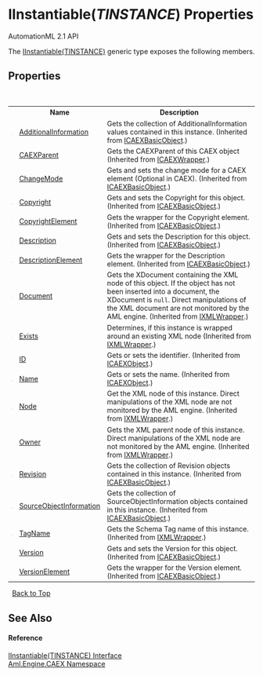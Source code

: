 # IInstantiable(*TINSTANCE*) Properties
AutomationML 2.1 API 

The <a href="T_Aml_Engine_CAEX_IInstantiable_1">IInstantiable(TINSTANCE)</a> generic type exposes the following members.


## Properties
&nbsp;<table><tr><th></th><th>Name</th><th>Description</th></tr><tr><td>![Public property](media/pubproperty.gif "Public property")</td><td><a href="P_Aml_Engine_CAEX_ICAEXBasicObject_AdditionalInformation">AdditionalInformation</a></td><td>
Gets the collection of AdditionalInformation values contained in this instance.
 (Inherited from <a href="T_Aml_Engine_CAEX_ICAEXBasicObject">ICAEXBasicObject</a>.)</td></tr><tr><td>![Public property](media/pubproperty.gif "Public property")</td><td><a href="P_Aml_Engine_CAEX_ICAEXWrapper_CAEXParent">CAEXParent</a></td><td>
Gets the CAEXParent of this CAEX object
 (Inherited from <a href="T_Aml_Engine_CAEX_ICAEXWrapper">ICAEXWrapper</a>.)</td></tr><tr><td>![Public property](media/pubproperty.gif "Public property")</td><td><a href="P_Aml_Engine_CAEX_ICAEXBasicObject_ChangeMode">ChangeMode</a></td><td>
Gets and sets the change mode for a CAEX element (Optional in CAEX).
 (Inherited from <a href="T_Aml_Engine_CAEX_ICAEXBasicObject">ICAEXBasicObject</a>.)</td></tr><tr><td>![Public property](media/pubproperty.gif "Public property")</td><td><a href="P_Aml_Engine_CAEX_ICAEXBasicObject_Copyright">Copyright</a></td><td>
Gets and sets the Copyright for this object.
 (Inherited from <a href="T_Aml_Engine_CAEX_ICAEXBasicObject">ICAEXBasicObject</a>.)</td></tr><tr><td>![Public property](media/pubproperty.gif "Public property")</td><td><a href="P_Aml_Engine_CAEX_ICAEXBasicObject_CopyrightElement">CopyrightElement</a></td><td>
Gets the wrapper for the Copyright element.
 (Inherited from <a href="T_Aml_Engine_CAEX_ICAEXBasicObject">ICAEXBasicObject</a>.)</td></tr><tr><td>![Public property](media/pubproperty.gif "Public property")</td><td><a href="P_Aml_Engine_CAEX_ICAEXBasicObject_Description">Description</a></td><td>
Gets and sets the Description for this object.
 (Inherited from <a href="T_Aml_Engine_CAEX_ICAEXBasicObject">ICAEXBasicObject</a>.)</td></tr><tr><td>![Public property](media/pubproperty.gif "Public property")</td><td><a href="P_Aml_Engine_CAEX_ICAEXBasicObject_DescriptionElement">DescriptionElement</a></td><td>
Gets the wrapper for the Description element.
 (Inherited from <a href="T_Aml_Engine_CAEX_ICAEXBasicObject">ICAEXBasicObject</a>.)</td></tr><tr><td>![Public property](media/pubproperty.gif "Public property")</td><td><a href="P_Aml_Engine_XML_IXMLWrapper_Document">Document</a></td><td>
Gets the XDocument containing the XML node of this object. If the object has not been inserted into a document, the XDocument is `null`. Direct manipulations of the XML document are not monitored by the AML engine.
 (Inherited from <a href="T_Aml_Engine_XML_IXMLWrapper">IXMLWrapper</a>.)</td></tr><tr><td>![Public property](media/pubproperty.gif "Public property")</td><td><a href="P_Aml_Engine_XML_IXMLWrapper_Exists">Exists</a></td><td>
Determines, if this instance is wrapped around an existing XML node
 (Inherited from <a href="T_Aml_Engine_XML_IXMLWrapper">IXMLWrapper</a>.)</td></tr><tr><td>![Public property](media/pubproperty.gif "Public property")</td><td><a href="P_Aml_Engine_CAEX_ICAEXObject_ID">ID</a></td><td>
Gets or sets the identifier.
 (Inherited from <a href="T_Aml_Engine_CAEX_ICAEXObject">ICAEXObject</a>.)</td></tr><tr><td>![Public property](media/pubproperty.gif "Public property")</td><td><a href="P_Aml_Engine_CAEX_ICAEXObject_Name">Name</a></td><td>
Gets or sets the name.
 (Inherited from <a href="T_Aml_Engine_CAEX_ICAEXObject">ICAEXObject</a>.)</td></tr><tr><td>![Public property](media/pubproperty.gif "Public property")</td><td><a href="P_Aml_Engine_XML_IXMLWrapper_Node">Node</a></td><td>
Get the XML node of this instance. Direct manipulations of the XML node are not monitored by the AML engine.
 (Inherited from <a href="T_Aml_Engine_XML_IXMLWrapper">IXMLWrapper</a>.)</td></tr><tr><td>![Public property](media/pubproperty.gif "Public property")</td><td><a href="P_Aml_Engine_XML_IXMLWrapper_Owner">Owner</a></td><td>
Gets the XML parent node of this instance. Direct manipulations of the XML node are not monitored by the AML engine.
 (Inherited from <a href="T_Aml_Engine_XML_IXMLWrapper">IXMLWrapper</a>.)</td></tr><tr><td>![Public property](media/pubproperty.gif "Public property")</td><td><a href="P_Aml_Engine_CAEX_ICAEXBasicObject_Revision">Revision</a></td><td>
Gets the collection of Revision objects contained in this instance.
 (Inherited from <a href="T_Aml_Engine_CAEX_ICAEXBasicObject">ICAEXBasicObject</a>.)</td></tr><tr><td>![Public property](media/pubproperty.gif "Public property")</td><td><a href="P_Aml_Engine_CAEX_ICAEXBasicObject_SourceObjectInformation">SourceObjectInformation</a></td><td>
Gets the collection of SourceObjectInformation objects contained in this instance.
 (Inherited from <a href="T_Aml_Engine_CAEX_ICAEXBasicObject">ICAEXBasicObject</a>.)</td></tr><tr><td>![Public property](media/pubproperty.gif "Public property")</td><td><a href="P_Aml_Engine_XML_IXMLWrapper_TagName">TagName</a></td><td>
Gets the Schema Tag name of this instance.
 (Inherited from <a href="T_Aml_Engine_XML_IXMLWrapper">IXMLWrapper</a>.)</td></tr><tr><td>![Public property](media/pubproperty.gif "Public property")</td><td><a href="P_Aml_Engine_CAEX_ICAEXBasicObject_Version">Version</a></td><td>
Gets and sets the Version for this object.
 (Inherited from <a href="T_Aml_Engine_CAEX_ICAEXBasicObject">ICAEXBasicObject</a>.)</td></tr><tr><td>![Public property](media/pubproperty.gif "Public property")</td><td><a href="P_Aml_Engine_CAEX_ICAEXBasicObject_VersionElement">VersionElement</a></td><td>
Gets the wrapper for the Version element.
 (Inherited from <a href="T_Aml_Engine_CAEX_ICAEXBasicObject">ICAEXBasicObject</a>.)</td></tr></table>&nbsp;
<a href="#iinstantiable(*tinstance*)-properties">Back to Top</a>

## See Also


#### Reference
<a href="T_Aml_Engine_CAEX_IInstantiable_1">IInstantiable(TINSTANCE) Interface</a><br /><a href="N_Aml_Engine_CAEX">Aml.Engine.CAEX Namespace</a><br />
